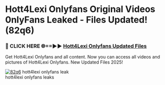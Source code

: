 # Hott4Lexi Onlyfans Original Videos 0nlyFans Leaked - Files Updated! (82q6)

<h3>🔴 CLICK HERE 🌐==►► <a href="https://tinyurl.com/ms9xzufz" rel="nofollow">Hott4Lexi Onlyfans Updated Files</a></h3>

Get Hott4Lexi Onlyfans and all content. Now you can access all videos and pictures of Hott4Lexi Onlyfans. New Updated Files 2025!

[![82q6](https://i.imgur.com/ppqm5kG.gif)](https://tinyurl.com/ms9xzufz)
hott4lexi onlyfans leak<br>
hott4lexi onlyfans leaks